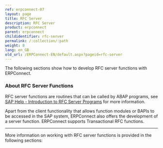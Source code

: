 ```yaml
---
ref: erpconnect-07
layout: page
title: RFC Server
description: RFC Server
product: erpconnect
parent: erpconnect
childidentifier: rfc-server
permalink: /:collection/:path
weight: 8
lang: en_GB
old_url: /ERPConnect-EN/default.aspx?pageid=rfc-server
---
```

The following sections show how to develop RFC server functions with ERPConnect.

### About RFC Server Functions
RFC server functions are routines that can be called by ABAP programs, see [SAP Help - Introduction to RFC Server Programs](https://help.sap.com/doc/saphelp_srm70/7.0/en-US/22/042990488911d189490000e829fbbd/frameset.htm) for more information. <br>

Apart from the client functionality that allows function modules or BAPIs to be accessed in the SAP system, ERPConnect also offers the development of a server function.
ERPConnect supports Transactional RFC functions. 

****
More information on working with RFC server functions is provided in the following sections:

 

